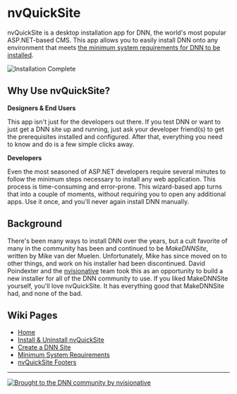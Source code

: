 # nvQuickSite
nvQuickSite is a desktop installation app for DNN, the world's most popular ASP.NET-based CMS.  This app allows you to easily install DNN onto any environment that meets [the minimum system requirements for DNN to be installed](https://github.com/nvisionative/nvQuickSite/wiki/Minimum-System-Requirements).

![Installation Complete](https://www.nvquicksite.com/Portals/0/adam/Basic%20Content/gjzknonSxESiQva1cwsOfg/Image/nvQuickSite_2.0.0_Progress_Complete.jpg)

## Why Use nvQuickSite?

**Designers & End Users**

This app isn't just for the developers out there. If you test DNN or want to just get a DNN site up and running, just ask your developer friend(s) to get the prerequisites installed and configured. After that, everything you need to know and do is a few simple clicks away.

**Developers**

Even the most seasoned of ASP.NET developers require several minutes to follow the minimum steps necessary to install any web application. This process is time-consuming and error-prone.  This wizard-based app turns that into a couple of moments, without requiring you to open any additional apps.  Use it once, and you'll never again install DNN manually.

## Background
There's been many ways to install DNN over the years, but a cult favorite of many in the community has been and continued to be *MakeDNNSite*, written by Mike van der Muelen.  Unfortunately, Mike has since moved on to other things, and work on his installer had been discontinued. David Poindexter and the [nvisionative](http://www.nvisionative.com) team took this as an opportunity to build a new installer for all of the DNN community to use.  If you liked MakeDNNSite yourself, you'll love nvQuickSite. It has everything good that MakeDNNSite had, and none of the bad.

## Wiki Pages
* [Home](https://github.com/nvisionative/nvQuickSite/wiki)
* [Install & Uninstall nvQuickSite](https://github.com/nvisionative/nvQuickSite/wiki/Install-&-Uninstall-nvQuickSite)
* [Create a DNN Site](https://github.com/nvisionative/nvQuickSite/wiki/Create-a-DNN-Site)
* [Minimum System Requirements](https://github.com/nvisionative/nvQuickSite/wiki/Minimum-System-Requirements)
* [nvQuickSite Footers](https://github.com/nvisionative/nvQuickSite/wiki/nvQuickSite-Footers)
 
---
[![Brought to the DNN community by nvisionative](http://www.nvquicksite.com/Portals/0/broughtBy-nvisionative.png)](http://www.nvisionative.com)

